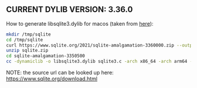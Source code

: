 ## CURRENT DYLIB VERSION: **3.36.0**

How to generate libsqlite3.dylib for macos (taken from [here](https://github.com/simolus3/moor/issues/1096)):

```sh
mkdir /tmp/sqlite
cd /tmp/sqlite
curl https://www.sqlite.org/2021/sqlite-amalgamation-3360000.zip --output sqlite.zip
unzip sqlite.zip
cd sqlite-amalgamation-3350500
cc -dynamiclib -o libsqlite3.dylib sqlite3.c -arch x86_64 -arch arm64 -O3
```

NOTE: the source url can be looked up here: https://www.sqlite.org/download.html
